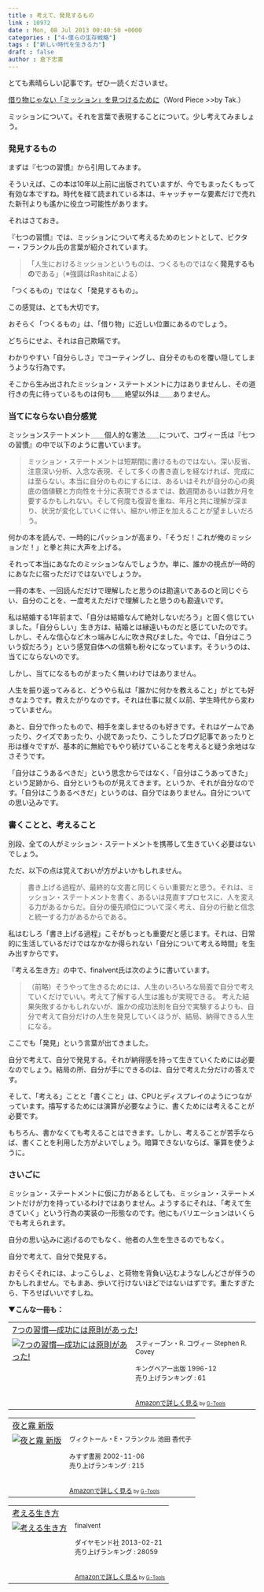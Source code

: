 ```yaml
---
title : 考えて、発見するもの
link : 10972
date : Mon, 08 Jul 2013 00:40:50 +0000
categories : ["4-僕らの生存戦略"]
tags : ["新しい時代を生きる力"]
draft : false
author : 倉下忠憲
---
```


とても素晴らしい記事です。ぜひ一読くださいませ。

<a href="http://takpluspluslog.blog.so-net.ne.jp/2013-07-07" target="_blank">借り物じゃない「ミッション」を見つけるために</a>（Word Piece >>by Tak.）

ミッションについて。それを言葉で表現することについて。少し考えてみましょう。

<H3>発見するもの</H3>まずは『七つの習慣』から引用してみます。

そういえば、この本は10年以上前に出版されていますが、今でもまったくもって有効な本ですね。時代を経て読まれている本は、キャッチャーな要素だけで売れた新刊よりも遙かに役立つ可能性があります。

それはさておき。

『七つの習慣』では、ミッションについて考えるためのヒントとして、ビクター・フランクル氏の言葉が紹介されています。

<blockquote>
「人生におけるミッションというものは、つくるものではなく<strong>発見するもの</strong>である」（※強調はRashitaによる）
</blockquote>

「つくるもの」ではなく「発見するもの」。

この感覚は、とても大切です。

おそらく「つくるもの」は、「借り物」に近しい位置にあるのでしょう。

どちらにせよ、それは自己欺瞞です。

わかりやすい「自分らしさ」でコーティングし、自分そのものを覆い隠してしまうような行為です。

そこから生み出されたミッション・ステートメントに力はありませんし、その道行きの先に待っているものは何も＿＿絶望以外は＿＿ありません。

<H3>当てにならない自分感覚</H3>ミッションステートメント＿＿個人的な憲法＿＿について、コヴィー氏は『七つの習慣』の中で以下のように書いています。

<blockquote>
ミッション・ステートメントは短期間に書けるものではない。深い反省、注意深い分析、入念な表現、そして多くの書き直しを経なければ、完成には至らない。本当に自分のものにするには、あるいはそれが自分の心の奥底の価値観と方向性を十分に表現できるまでは、数週間あるいは数か月を要するかもしれない。そして何度も復習を重ね、年月と共に理解が深まり、状況が変化していくに伴い、細かい修正を加えることが望ましいだろう。
</blockquote>

何かの本を読んで、一時的にパッションが高まり、「そうだ！これが俺のミッションだ！」と拳と共に大声を上げる。

それって本当にあなたのミッションなんでしょうか。単に、誰かの視点が一時的にあなたに宿っただけではないでしょうか。

一冊の本を、一回読んだだけで理解したと思うのは勘違いであるのと同じぐらい、自分のことを、一度考えただけで理解したと思うのも勘違いです。

私は結婚する1年前まで、「自分は結婚なんて絶対しないだろう」と固く信じていました。「自分らしい」生き方は、結婚とは縁遠いものだと感じていたのです。しかし、そんな信心など木っ端みじんに吹き飛びました。今では、「自分はこういう奴だろう」という感覚自体への信頼も粉々になっています。そういうのは、当てにならないのです。

しかし、当てになるものがまったく無いわけではありません。

人生を振り返ってみると、どうやら私は「誰かに何かを教えること」がとても好きなようです。教えたがりなのです。それは仕事に就く以前、学生時代から変わっていません。

あと、自分で作ったもので、相手を楽しませるのも好きです。それはゲームであったり、クイズであったり、小説であったり、こうしたブログ記事であったりと形は様々ですが、基本的に無給でもやり続けていることを考えると疑う余地はなさそうです。

「自分はこうあるべきだ」という思念からではなく、「自分はこうあってきた」という足跡から、自分というものが見えてきます。というか、それが自分なのです。「自分はこうあるべきだ」というのは、自分ではありません。自分についての思い込みです。

<H3>書くことと、考えること</H3>別段、全ての人がミッション・ステートメントを携帯して生きていく必要はないでしょう。

ただ、以下の点は覚えておいが方がよいかもしれません。

<blockquote>
書き上げる過程が、最終的な文書と同じくらい重要だと思う。それは、ミッション・ステートメントを書く、あるいは見直すプロセスに、人を変える力があるからだ。自分の優先順位について深く考え、自分の行動と信念と統一する力があるからである。
</blockquote>

私はむしろ「書き上げる過程」こそがもっとも重要だと感じます。それは、日常的に生活しているだけではなかなか得られない「自分について考える時間」を生み出すからです。

『考える生き方』の中で、finalvent氏は次のように書いています。

<blockquote>
（前略）そうやって生きるためには、人生のいろいろな局面で自分で考えていくだけでいい。考えて了解する人生は誰もが実現できる。
考えた結果失敗するかもしれないが、誰かの成功法則を自分で実験するよりも、自分で考えて自分だけの人生を発見していくほうが、結局、納得できる人生になる。
</blockquote>

ここでも「発見」という言葉が出てきました。

自分で考えて、自分で発見する。それが納得感を持って生きていくためには必要なのでしょう。結局の所、自分が手にできるのは、自分で考えた分だけの答えです。

そして、「考える」ことと「書くこと」は、CPUとディスプレイのようにつながっています。描写するためには演算が必要なように、書くためには考えることが必要です。

もちろん、書かなくても考えることはできます。しかし、考えることが苦手ならば、書くことを利用した方がよいでしょう。暗算できないならば、筆算を使うように。

<H3>さいごに</H3>ミッション・ステートメントに仮に力があるとしても、ミッション・ステートメントだけが力を持っているわけではありません。ようするにそれは、「考えて生きていく」という行為の実装の一形態なのです。他にもバリエーションはいくらでも考えられます。

自分の思い込みに逃げるのでもなく、他者の人生を生きるのでもなく。

自分で考えて、自分で発見する。

おそらくそれには、よっこらしょ、と荷物を背負い込むようなしんどさが伴うのかもしれません。でもまあ、歩いて行けないほどではないはずです。重たすぎたら、下ろせばいいですしね。

<strong>▼こんな一冊も：</strong>

<table  border="0" cellpadding="5"><tr><td colspan="2"><a href="http://www.amazon.co.jp/7%E3%81%A4%E3%81%AE%E7%BF%92%E6%85%A3%E2%80%95%E6%88%90%E5%8A%9F%E3%81%AB%E3%81%AF%E5%8E%9F%E5%89%87%E3%81%8C%E3%81%82%E3%81%A3%E3%81%9F-%E3%82%B9%E3%83%86%E3%82%A3%E3%83%BC%E3%83%96%E3%83%B3%E3%83%BBR-%E3%82%B3%E3%83%B4%E3%82%A3%E3%83%BC/dp/4906638015%3FSubscriptionId%3D15SMZCTB9V8NGR2TW082%26tag%3Drashita1000-22%26linkCode%3Dxm2%26camp%3D2025%26creative%3D165953%26creativeASIN%3D4906638015" target="_blank">7つの習慣―成功には原則があった!</a><img src="http://www.assoc-amazon.jp/e/ir?t=rashita1000-22&l=ur2&o=9" width="1" height="1" style="border: none;" alt="" /></td></tr><tr><td valign="top"><a href="http://www.amazon.co.jp/7%E3%81%A4%E3%81%AE%E7%BF%92%E6%85%A3%E2%80%95%E6%88%90%E5%8A%9F%E3%81%AB%E3%81%AF%E5%8E%9F%E5%89%87%E3%81%8C%E3%81%82%E3%81%A3%E3%81%9F-%E3%82%B9%E3%83%86%E3%82%A3%E3%83%BC%E3%83%96%E3%83%B3%E3%83%BBR-%E3%82%B3%E3%83%B4%E3%82%A3%E3%83%BC/dp/4906638015%3FSubscriptionId%3D15SMZCTB9V8NGR2TW082%26tag%3Drashita1000-22%26linkCode%3Dxm2%26camp%3D2025%26creative%3D165953%26creativeASIN%3D4906638015" target="_blank"><img src="http://ecx.images-amazon.com/images/I/51JHD9GEK0L._SL160_.jpg" border="0" alt="7つの習慣―成功には原則があった!" /></a></td><td valign="top"><font size="-1">スティーブン・R. コヴィー Stephen R. Covey <br /><br />キングベアー出版  1996-12<br />売り上げランキング : 61<br /><br /><br /><a href="http://www.amazon.co.jp/7%E3%81%A4%E3%81%AE%E7%BF%92%E6%85%A3%E2%80%95%E6%88%90%E5%8A%9F%E3%81%AB%E3%81%AF%E5%8E%9F%E5%89%87%E3%81%8C%E3%81%82%E3%81%A3%E3%81%9F-%E3%82%B9%E3%83%86%E3%82%A3%E3%83%BC%E3%83%96%E3%83%B3%E3%83%BBR-%E3%82%B3%E3%83%B4%E3%82%A3%E3%83%BC/dp/4906638015%3FSubscriptionId%3D15SMZCTB9V8NGR2TW082%26tag%3Drashita1000-22%26linkCode%3Dxm2%26camp%3D2025%26creative%3D165953%26creativeASIN%3D4906638015" target="_blank">Amazonで詳しく見る</a></font><font size="-2"> by <a href="http://www.goodpic.com/mt/aws/index.html" >G-Tools</a></font></td></tr></table>

<table  border="0" cellpadding="5"><tr><td colspan="2"><a href="http://www.amazon.co.jp/%E5%A4%9C%E3%81%A8%E9%9C%A7-%E6%96%B0%E7%89%88-%E3%83%B4%E3%82%A3%E3%82%AF%E3%83%88%E3%83%BC%E3%83%AB%E3%83%BBE%E3%83%BB%E3%83%95%E3%83%A9%E3%83%B3%E3%82%AF%E3%83%AB/dp/4622039702%3FSubscriptionId%3D15SMZCTB9V8NGR2TW082%26tag%3Drashita1000-22%26linkCode%3Dxm2%26camp%3D2025%26creative%3D165953%26creativeASIN%3D4622039702" target="_blank">夜と霧 新版</a><img src="http://www.assoc-amazon.jp/e/ir?t=rashita1000-22&l=ur2&o=9" width="1" height="1" style="border: none;" alt="" /></td></tr><tr><td valign="top"><a href="http://www.amazon.co.jp/%E5%A4%9C%E3%81%A8%E9%9C%A7-%E6%96%B0%E7%89%88-%E3%83%B4%E3%82%A3%E3%82%AF%E3%83%88%E3%83%BC%E3%83%AB%E3%83%BBE%E3%83%BB%E3%83%95%E3%83%A9%E3%83%B3%E3%82%AF%E3%83%AB/dp/4622039702%3FSubscriptionId%3D15SMZCTB9V8NGR2TW082%26tag%3Drashita1000-22%26linkCode%3Dxm2%26camp%3D2025%26creative%3D165953%26creativeASIN%3D4622039702" target="_blank"><img src="http://ecx.images-amazon.com/images/I/41X13RTCGRL._SL160_.jpg" border="0" alt="夜と霧 新版" /></a></td><td valign="top"><font size="-1">ヴィクトール・E・フランクル 池田 香代子 <br /><br />みすず書房  2002-11-06<br />売り上げランキング : 215<br /><br /><br /><a href="http://www.amazon.co.jp/%E5%A4%9C%E3%81%A8%E9%9C%A7-%E6%96%B0%E7%89%88-%E3%83%B4%E3%82%A3%E3%82%AF%E3%83%88%E3%83%BC%E3%83%AB%E3%83%BBE%E3%83%BB%E3%83%95%E3%83%A9%E3%83%B3%E3%82%AF%E3%83%AB/dp/4622039702%3FSubscriptionId%3D15SMZCTB9V8NGR2TW082%26tag%3Drashita1000-22%26linkCode%3Dxm2%26camp%3D2025%26creative%3D165953%26creativeASIN%3D4622039702" target="_blank">Amazonで詳しく見る</a></font><font size="-2"> by <a href="http://www.goodpic.com/mt/aws/index.html" >G-Tools</a></font></td></tr></table>

<table  border="0" cellpadding="5"><tr><td colspan="2"><a href="http://www.amazon.co.jp/%E8%80%83%E3%81%88%E3%82%8B%E7%94%9F%E3%81%8D%E6%96%B9-finalvent/dp/4478023239%3FSubscriptionId%3D15SMZCTB9V8NGR2TW082%26tag%3Drashita1000-22%26linkCode%3Dxm2%26camp%3D2025%26creative%3D165953%26creativeASIN%3D4478023239" target="_blank">考える生き方</a><img src="http://www.assoc-amazon.jp/e/ir?t=rashita1000-22&l=ur2&o=9" width="1" height="1" style="border: none;" alt="" /></td></tr><tr><td valign="top"><a href="http://www.amazon.co.jp/%E8%80%83%E3%81%88%E3%82%8B%E7%94%9F%E3%81%8D%E6%96%B9-finalvent/dp/4478023239%3FSubscriptionId%3D15SMZCTB9V8NGR2TW082%26tag%3Drashita1000-22%26linkCode%3Dxm2%26camp%3D2025%26creative%3D165953%26creativeASIN%3D4478023239" target="_blank"><img src="http://ecx.images-amazon.com/images/I/41KDGDcfe2L._SL160_.jpg" border="0" alt="考える生き方" /></a></td><td valign="top"><font size="-1">finalvent <br /><br />ダイヤモンド社  2013-02-21<br />売り上げランキング : 28059<br /><br /><br /><a href="http://www.amazon.co.jp/%E8%80%83%E3%81%88%E3%82%8B%E7%94%9F%E3%81%8D%E6%96%B9-finalvent/dp/4478023239%3FSubscriptionId%3D15SMZCTB9V8NGR2TW082%26tag%3Drashita1000-22%26linkCode%3Dxm2%26camp%3D2025%26creative%3D165953%26creativeASIN%3D4478023239" target="_blank">Amazonで詳しく見る</a></font><font size="-2"> by <a href="http://www.goodpic.com/mt/aws/index.html" >G-Tools</a></font></td></tr></table>

